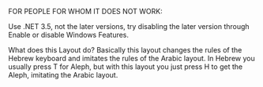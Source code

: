 FOR PEOPLE FOR WHOM IT DOES NOT WORK:

Use .NET 3.5, not the later versions, try disabling the later version through Enable or disable Windows Features.

What does this Layout do?
Basically this layout changes the rules of the Hebrew keyboard and imitates the rules of the Arabic layout.
In Hebrew you usually press T for Aleph, but with this layout you just press H to get the Aleph, imitating the Arabic layout.
